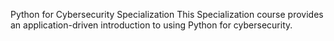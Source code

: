 Python for Cybersecurity Specialization
This Specialization course provides an application-driven introduction to using Python for cybersecurity.
